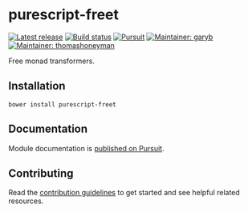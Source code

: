 # purescript-freet

[![Latest release](http://img.shields.io/github/release/purescript-contrib/purescript-freet.svg)](https://github.com/purescript-contrib/purescript-freet/releases)
[![Build status](https://travis-ci.org/purescript-contrib/purescript-freet.svg?branch=master)](https://travis-ci.org/purescript-contrib/purescript-freet)
[![Pursuit](http://pursuit.purescript.org/packages/purescript-freet/badge)](http://pursuit.purescript.org/packages/purescript-freet/)
[![Maintainer: garyb](https://img.shields.io/badge/maintainer-garyb-lightgrey.svg)](http://github.com/garyb)
[![Maintainer: thomashoneyman](https://img.shields.io/badge/maintainer-thomashoneyman-lightgrey.svg)](http://github.com/thomashoneyman)

Free monad transformers.

## Installation

```
bower install purescript-freet
```

## Documentation

Module documentation is [published on Pursuit](http://pursuit.purescript.org/packages/purescript-freet).

## Contributing

Read the [contribution guidelines](https://github.com/purescript-contrib/purescript-freet/blob/master/.github/contributing.md) to get started and see helpful related resources.
